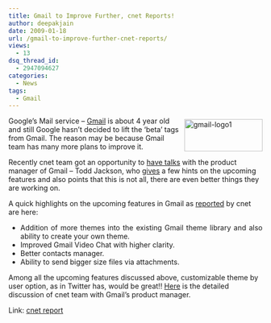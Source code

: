 ```yaml
---
title: Gmail to Improve Further, cnet Reports!
author: deepakjain
date: 2009-01-18
url: /gmail-to-improve-further-cnet-reports/
views:
  - 13
dsq_thread_id:
  - 2947094627
categories:
  - News
tags:
  - Gmail
---
```

[<img class="wp-image-53408" style="border-right: 0px;border-top: 0px;margin: 5px 0px 0px 10px;border-left: 0px;border-bottom: 0px" height="64" alt="gmail-logo1" src="http://cdn.devilsworkshop.org/files/2009/01/gmaillogo1-thumb.jpg" width="155" align="right" border="0" />][1] Google’s Mail service – <a href="http://www.gmail.com" onclick="_gaq.push(['_trackEvent', 'outbound-article', 'http://www.gmail.com', 'Gmail']);" target="_blank">Gmail</a> is about 4 year old and still Google hasn’t decided to lift the ‘beta’ tags from Gmail. The reason may be because Gmail team has many more plans to improve it. 

Recently cnet team got an opportunity to <a href="http://news.cnet.com/8301-17939_109-10143511-2.html" onclick="_gaq.push(['_trackEvent', 'outbound-article', 'http://news.cnet.com/8301-17939_109-10143511-2.html', 'have talks']);" target="_blank">have talks</a> with the product manager of Gmail – Todd Jackson, who <a href="http://news.cnet.com/8301-17939_109-10143511-2.html" onclick="_gaq.push(['_trackEvent', 'outbound-article', 'http://news.cnet.com/8301-17939_109-10143511-2.html', 'gives']);" target="_blank">gives</a> a few hints on the upcoming features and also points that this is not all, there are even better things they are working on.

A quick highlights on the upcoming features in Gmail as <a href="http://news.cnet.com/8301-17939_109-10143511-2.html" onclick="_gaq.push(['_trackEvent', 'outbound-article', 'http://news.cnet.com/8301-17939_109-10143511-2.html', 'reported']);" target="_blank">reported</a> by cnet are here:

  * <div align="justify">
      Addition of more themes into the existing Gmail theme library and also ability to create your own theme.
    </div>

  * <div align="justify">
      Improved Gmail Video Chat with higher clarity.
    </div>

  * <div align="justify">
      Better contacts manager.
    </div>

  * <div align="justify">
      Ability to send bigger size files via attachments.
    </div>

Among all the upcoming features discussed above, customizable theme by user option, as in Twitter has, would be great!! <a href="http://news.cnet.com/8301-17939_109-10143511-2.html" onclick="_gaq.push(['_trackEvent', 'outbound-article', 'http://news.cnet.com/8301-17939_109-10143511-2.html', 'Here']);" target="_blank">Here</a> is the detailed discussion of cnet team with Gmail’s product manager.

Link: <a href="http://news.cnet.com/8301-17939_109-10143511-2.html" onclick="_gaq.push(['_trackEvent', 'outbound-article', 'http://news.cnet.com/8301-17939_109-10143511-2.html', 'cnet report']);" target="_blank">cnet report</a>

 [1]: http://cdn.devilsworkshop.org/files/2009/01/gmaillogo11.jpg
